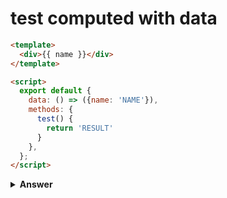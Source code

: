# test computed with data

```html
<template>
  <div>{{ name }}</div>
</template>

<script>
  export default {
    data: () => ({name: 'NAME'}),
    methods: {
      test() {
        return 'RESULT'
      }
    },
  };
</script>
```

<details><summary><b>Answer</b></summary>

```javascript
import { shallowMount } from "@vue/test-utils";
import Component from "./Component.vue";

const factory = () => {
  return shallowMount(Component);
};

describe("Component.vue", () => {
  test("name computed should work", () => {
    const result = wrapper.vm.test()

    expect(result).toBe('RESULT');
  });
});
```

</details>
